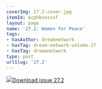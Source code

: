 ```yaml
---
coverImg: 27.2-cover.jpg
itemId: bcphbxxscsf
layout: page
name: '27.2: Women for Peace'
tags:
- hasAuthor: dreamnetwork
- hasTag: dream-network-volume-27
- hasTag: dreamnetwork
type: post
urlSlug: '27.2'
---
```

<img class="card-img" src="../images/27.2-rect.jpg"/><a href="../files/pdfs/Volume_27/27.2_women_for_peace.pdf" download="">Download issue 27.2</a>